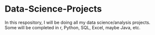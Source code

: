 # Data-Science-Projects
In this respository, I will be doing all my data science/analysis projects. Some will be completed in r, Python, SQL, Excel, maybe Java, etc.

